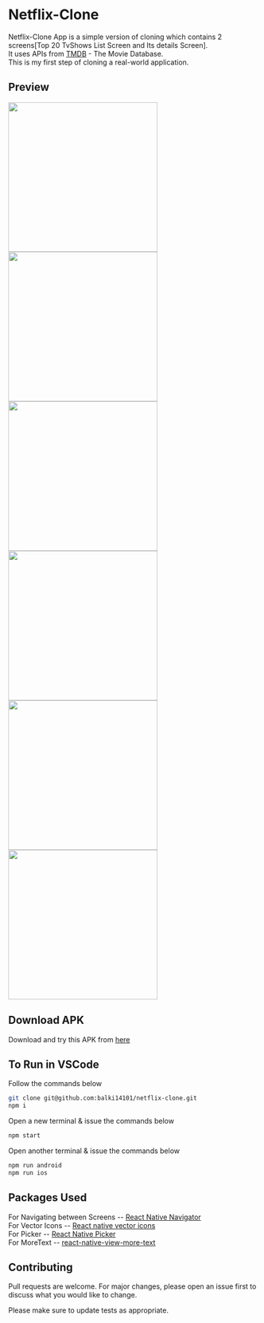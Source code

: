 # Netflix-Clone

Netflix-Clone App is a simple version of cloning which contains 2 screens[Top 20 TvShows List Screen and Its details Screen].<br />
It uses APIs from [TMDB](https://developers.themoviedb.org/3/getting-started/introduction) - The Movie Database.<br />
This is my first step of cloning a real-world application.<br />

## Preview
<img src="https://github.com/balki14101/netflix-clone/blob/master/1.jpg" width=300 >
<img src="https://github.com/balki14101/netflix-clone/blob/master/2.jpg" width=300 >
<img src="https://github.com/balki14101/netflix-clone/blob/master/3.jpg" width=300 >
<img src="https://github.com/balki14101/netflix-clone/blob/master/4.jpg" width=300 >
<img src="https://github.com/balki14101/netflix-clone/blob/master/5.jpg" width=300 >
<img src="https://github.com/balki14101/netflix-clone/blob/master/6.jpg" width=300 >

## Download APK
Download and try this APK from [here](https://github.com/balki14101/netflix-clone/releases/tag/v1.0)

## To Run in VSCode
Follow the commands below

```bash
git clone git@github.com:balki14101/netflix-clone.git
npm i
```
Open a new terminal & issue the commands below
```bash
npm start
```
Open another terminal & issue the commands below
```bash
npm run android
npm run ios
```

## Packages Used

For Navigating between Screens -- [React Native Navigator](https://reactnavigation.org/docs/getting-started/) <br />
For Vector Icons -- [React native vector icons](https://www.npmjs.com/package/react-native-vector-icons) <br />
For Picker -- [React Native Picker](https://reactnative.dev/docs/picker) <br />
For MoreText -- [react-native-view-more-text](https://www.npmjs.com/package/react-native-view-more-text)<br />

## Contributing
Pull requests are welcome. For major changes, please open an issue first to discuss what you would like to change.

Please make sure to update tests as appropriate.
